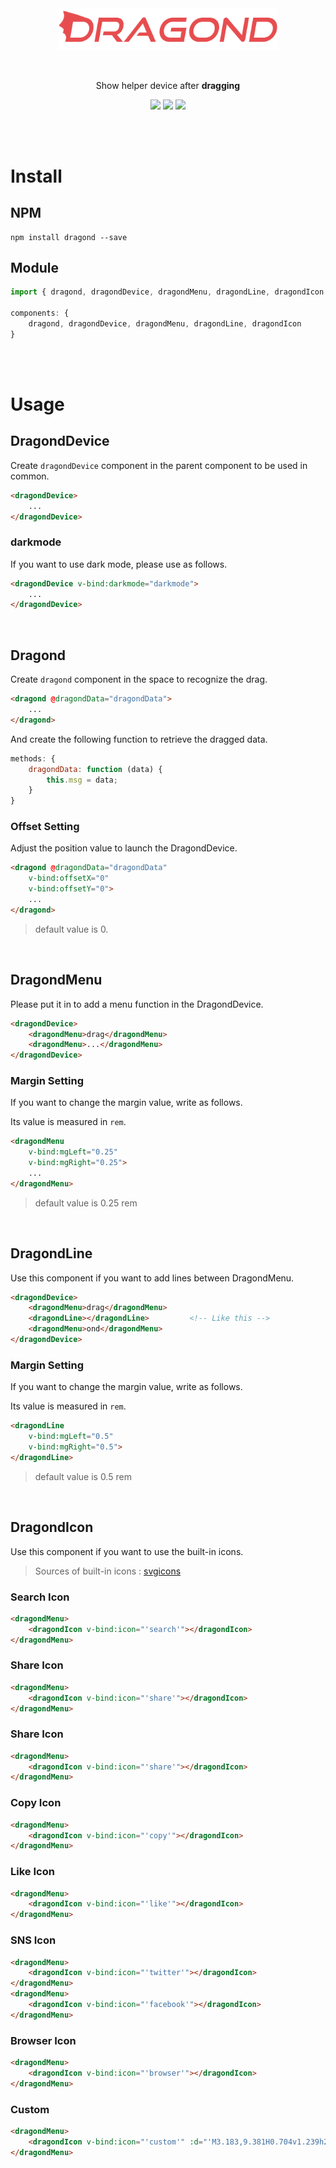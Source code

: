 
<br/>
<br/>

<p align="center">
  <img src="./dragond.png" width="350"/>
</p>
<br/>
<p align="center">
  Show helper device after <strong>dragging</strong>
  <br/>  
</p>

<p align="center">
 <img src="https://img.shields.io/github/repo-size/kyechan99/dragond?style=for-the-badge"/>
 <img src="https://img.shields.io/github/license/kyechan99/dragond?style=for-the-badge"/>
 <a href="/">
 	<img src="https://img.shields.io/badge/LIVE-DEMO-%235f5fff?style=for-the-badge"/>
 </a>
</p>



<br/>
<br/>



# Install
## NPM
```
npm install dragond --save
```

## Module
```js
import { dragond, dragondDevice, dragondMenu, dragondLine, dragondIcon } from 'dragond';

components: {
    dragond, dragondDevice, dragondMenu, dragondLine, dragondIcon
}
```

<br/>
<br/>



# Usage

## DragondDevice
Create `dragondDevice` component in the parent component to be used in common.

```html
<dragondDevice>
    ...
</dragondDevice>
```

### darkmode
If you want to use dark mode, please use as follows.

```html
<dragondDevice v-bind:darkmode="darkmode">
    ...
</dragondDevice>
```


<br/>


## Dragond
Create `dragond` component in the space to recognize the drag.

```html
<dragond @dragondData="dragondData">
    ...
</dragond>
```

And create the following function to retrieve the dragged data.
```js
methods: {
    dragondData: function (data) {
        this.msg = data;
    }
}
```

### Offset Setting
Adjust the position value to launch the DragondDevice.

```html
<dragond @dragondData="dragondData"
    v-bind:offsetX="0"
    v-bind:offsetY="0">
    ...
</dragond>
```

> default value is 0.


<br/>


## DragondMenu
Please put it in to add a menu function in the DragondDevice.

```html
<dragondDevice>
    <dragondMenu>drag</dragondMenu>
    <dragondMenu>...</dragondMenu>
</dragondDevice>
```

### Margin Setting
If you want to change the margin value, write as follows.

Its value is measured in `rem`.

```html
<dragondMenu
    v-bind:mgLeft="0.25"
    v-bind:mgRight="0.25">
    ...
</dragondMenu>
```

> default value is 0.25 rem


<br/>


## DragondLine
Use this component if you want to add lines between DragondMenu.

```html
<dragondDevice>
    <dragondMenu>drag</dragondMenu>
    <dragondLine></dragondLine>         <!-- Like this -->
    <dragondMenu>ond</dragondMenu>
</dragondDevice>
```

### Margin Setting
If you want to change the margin value, write as follows.

Its value is measured in `rem`.

```html
<dragondLine
    v-bind:mgLeft="0.5"
    v-bind:mgRight="0.5">
</dragondLine>
```

> default value is 0.5 rem


<br/>


## DragondIcon
Use this component if you want to use the built-in icons.

> Sources of built-in icons : [svgicons](http://svgicons.sparkk.fr/)

### Search Icon
```html
<dragondMenu>
    <dragondIcon v-bind:icon="'search'"></dragondIcon>
</dragondMenu>
```

### Share Icon
```html
<dragondMenu>
    <dragondIcon v-bind:icon="'share'"></dragondIcon>
</dragondMenu>
```

### Share Icon
```html
<dragondMenu>
    <dragondIcon v-bind:icon="'share'"></dragondIcon>
</dragondMenu>
```

### Copy Icon
```html
<dragondMenu>
    <dragondIcon v-bind:icon="'copy'"></dragondIcon>
</dragondMenu>
```

### Like Icon
```html
<dragondMenu>
    <dragondIcon v-bind:icon="'like'"></dragondIcon>
</dragondMenu>
```

### SNS Icon
```html
<dragondMenu>
    <dragondIcon v-bind:icon="'twitter'"></dragondIcon>
</dragondMenu>
<dragondMenu>
    <dragondIcon v-bind:icon="'facebook'"></dragondIcon>
</dragondMenu>
```

### Browser Icon
```html
<dragondMenu>
    <dragondIcon v-bind:icon="'browser'"></dragondIcon>
</dragondMenu>
```

### Custom
```html
<dragondMenu>
    <dragondIcon v-bind:icon="'custom'" :d="'M3.183,9.381H0.704v1.239h2.479V9.381z M2.989,16.135l0.876,0.877l1.752-1.754l-0.876-0.875L2.989,16.135z M17.012,3.866l-0.877-0.876l-1.752,1.752l0.875,0.876L17.012,3.866z M10.62,0.705H9.38v2.479h1.239V0.705z M5.618,4.742 L3.865,2.989L2.989,3.866l1.753,1.752L5.618,4.742z M14.383,15.258l1.752,1.754l0.877-0.877l-1.754-1.752L14.383,15.258z M9.38,19.297h1.239v-2.48H9.38V19.297z M16.816,9.381v1.239h2.479V9.381H16.816z M10,5.042c-2.738,0-4.958,2.22-4.958,4.958 c0,2.738,2.22,4.959,4.958,4.959c2.738,0,4.958-2.221,4.958-4.959C14.958,7.263,12.738,5.042,10,5.042z M10,13.727 c-2.058,0-3.726-1.668-3.726-3.727c0-2.058,1.668-3.726,3.726-3.726c2.059,0,3.727,1.668,3.727,3.726 C13.727,12.059,12.059,13.727,10,13.727z'"></dragondIcon>
</dragondMenu>
```
